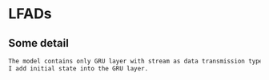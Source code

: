 # LFADs
## Some detail
```bash
The model contains only GRU layer with stream as data transmission type.
I add initial state into the GRU layer.
```
